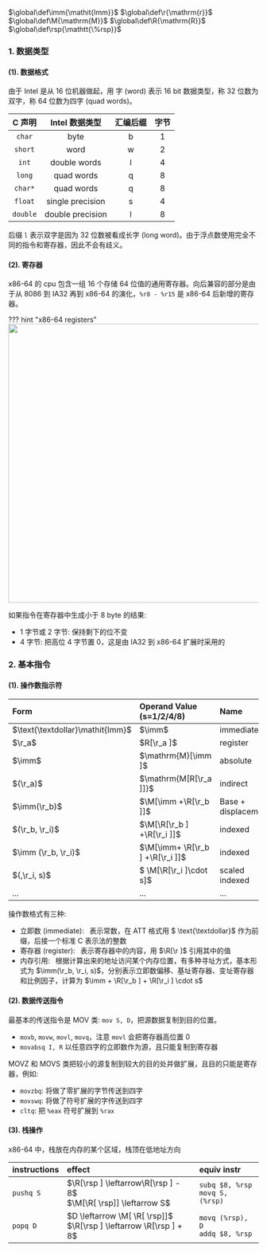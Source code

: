 $\global\def\imm{\mathit{Imm}}$
$\global\def\r{\mathrm{r}}$
$\global\def\M{\mathrm{M}}$
$\global\def\R{\mathrm{R}}$
$\global\def\rsp{\mathtt{\%rsp}}$

### 1. 数据类型

#### (1). 数据格式

由于 Intel 是从 16 位机器做起，用 字 (word) 表示 16 bit 数据类型，称 32 位数为 双字，称 64 位数为四字 (quad words)。

<font class="t_a%0&0_b%20_h%0&0">

|  C 声明  |  Intel 数据类型  | 汇编后缀 | 字节 |
| :------: | :--------------: | :------: | :--: |
|  `char`  |       byte       |    b     |  1   |
| `short`  |       word       |    w     |  2   |
|  `int`   |   double words   |    l     |  4   |
|  `long`  |    quad words    |    q     |  8   |
| `char*`  |    quad words    |    q     |  8   |
| `float`  | single precision |    s     |  4   |
| `double` | double precision |    l     |  8   |

</font>

后缀 `l` 表示双字是因为 32 位数被看成长字 (long word)。由于浮点数使用完全不同的指令和寄存器，因此不会有歧义。

#### (2). 寄存器

x86-64 的 cpu 包含一组 16 个存储 64 位值的通用寄存器。向后兼容的部分是由于从 8086 到 IA32 再到 x86-64 的演化，`%r8 - %r15` 是 x86-64 后新增的寄存器。

<!-- prettier-ignore-start -->
??? hint "x86-64 registers"
    <img src="../img/registers.png" width="560">
<!-- prettier-ignore-end -->

如果指令在寄存器中生成小于 8 byte 的结果:

-   1 字节或 2 字节: 保持剩下的位不变
-   4 字节: 把高位 4 字节置 0，这是由 IA32 到 x86-64 扩展时采用的

### 2. 基本指令

#### (1). 操作数指示符

<font class="t_a%0&0_b%20_h%3&0">

| Form                             | Operand Value (s=1/2/4/8)        | Name                |
| :------------------------------- | :------------------------------- | :------------------ |
| $\text{\textdollar}\mathit{Imm}$ | $\imm$                           | immediate           |
| $\r_a$                           | $R[\r_a ]$                       | register            |
| $\imm$                           | $\mathrm{M}[\imm ]$              | absolute            |
| $(\r_a)$                         | $\mathrm{M[R[\r_a ]]}$           | indirect            |
| $\imm(\r_b)$                     | $\M[\imm +\R[\r_b ]]$            | Base + displacement |
| $(\r_b, \r_i)$                   | $\M[\R[\r_b ] +\R[\r_i ]]$       | indexed             |
| $\imm (\r_b, \r_i)$              | $\M[\imm+ \R[\r_b ] +\R[\r_i ]]$ | indexed             |
| $(,\r_i, s)$                     | $ \M[\R[\r_i ]\cdot s]$          | scaled indexed      |
| ...                              | ...                              | ...                 |

操作数格式有三种:

-   立即数 (immediate):&ensp; 表示常数，在 ATT 格式用 $ \text{\textdollar}$ 作为前缀，后接一个标准 C 表示法的整数
-   寄存器 (register):&ensp; 表示寄存器中的内容，用 $\R[\r ]$ 引用其中的值
-   内存引用:&ensp; 根据计算出来的地址访问某个内存位置，有多种寻址方式，基本形式为 $\imm(\r_b, \r_i, s)$，分别表示立即数偏移、基址寄存器、变址寄存器和比例因子，计算为 $\imm + \R[\r_b ] + \R[\r_i ] \cdot s$

</font>

#### (2). 数据传送指令

最基本的传送指令是 MOV 类: `mov S, D`，把源数据复制到目的位置。

-   `movb`, `movw`, `movl`, `movq`，注意 `movl` 会把寄存器高位置 0
-   `movabsq I, R` 以任意四字的立即数作为源，且只能复制到寄存器

MOVZ 和 MOVS 类把较小的源复制到较大的目的处并做扩展，且目的只能是寄存器，例如:

-   `movzbq`: 将做了零扩展的字节传送到四字
-   `movswq`: 将做了符号扩展的字传送到四字
-   `cltq`: 把 `%eax` 符号扩展到 `%rax`

#### (3). 栈操作

x86-64 中，栈放在内存的某个区域，栈顶在低地址方向

| instructions | effect                                                                  | equiv instr                          |
| :----------- | :---------------------------------------------------------------------- | :----------------------------------- |
| `pushq S`    | $\R[\rsp ] \leftarrow\R[\rsp ] - 8$<br> $\M[\R[ \rsp]] \leftarrow S$    | `subq $8, %rsp`<br> `movq S, (%rsp)` |
| `popq D`     | $D \leftarrow \M[ \R[ \rsp]]$ <br> $\R[\rsp ] \leftarrow \R[\rsp ] + 8$ | `movq (%rsp), D`<br> `addq $8, %rsp` |
